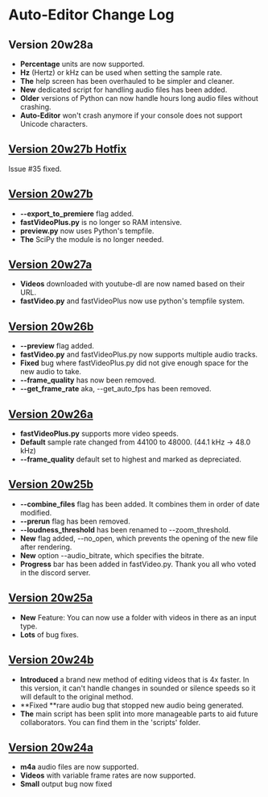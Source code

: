 # Auto-Editor Change Log

## Version 20w28a

* **Percentage** units are now supported.
* **Hz** (Hertz) or kHz can be used when setting the sample rate.
* **The** help screen has been overhauled to be simpler and cleaner.
* **New** dedicated script for handling audio files has been added.
* **Older** versions of Python can now handle hours long audio files without crashing.
* **Auto-Editor** won't crash anymore if your console does not support Unicode characters.


## [Version 20w27b Hotfix](https://github.com/WyattBlue/auto-editor/tree/3786b8b3815c3b0ccc5692fdffa5090aab3ece76)

Issue #35 fixed.


## [Version 20w27b](https://github.com/WyattBlue/auto-editor/tree/a876057b1dbfc97fbccb46e6eb780a165d8afa65)

* **--export_to_premiere** flag added.
* **fastVideoPlus.py** is no longer so RAM intensive.
* **preview.py** now uses Python's tempfile.
* **The** SciPy the module is no longer needed.


## [Version 20w27a](https://github.com/WyattBlue/auto-editor/tree/dc40c66be0c7483840b100c7f58003e8583e0d26)

* **Videos** downloaded with youtube-dl are now named based on their URL.
* **fastVideo.py** and fastVideoPlus now use python's tempfile system.


## [Version 20w26b](https://github.com/WyattBlue/auto-editor/tree/f93313694e8d70f1bf2bccbc01be04baac2507de)

* **--preview** flag added.
* **fastVideo.py** and fastVideoPlus.py now supports multiple audio tracks.
* **Fixed** bug where fastVideoPlus.py did not give enough space for the new audio to take.
* **--frame_quality** has now been removed.
* **--get_frame_rate** aka, --get_auto_fps has been removed.


## [Version 20w26a](https://github.com/WyattBlue/auto-editor/tree/48c7864386b35c6cadc74e120ecf51b790e418af)

* **fastVideoPlus.py** supports more video speeds.
* **Default** sample rate changed from 44100 to 48000. (44.1 kHz -> 48.0 kHz)
* **--frame_quality** default set to highest and marked as depreciated.


## [Version 20w25b](https://github.com/WyattBlue/auto-editor/tree/d17529c13fdf86a8715c416ec2e9e08ab94aff95)

* **--combine_files** flag has been added. It combines them in order of date modified.
* **--prerun** flag has been removed.
* **--loudness_threshold** has been renamed to --zoom_threshold.
* **New** flag added, --no_open, which prevents the opening of the new file after rendering.
* **New** option --audio_bitrate, which specifies the bitrate.
* **Progress** bar has been added in fastVideo.py. Thank you all who voted in the discord server.


## [Version 20w25a](https://github.com/WyattBlue/auto-editor/tree/adb78278ad1aa2fcb0aadbf0c3c9cad6155c40e7)

* **New** Feature: You can now use a folder with videos in there as an input type.
* **Lots** of bug fixes.


## [Version 20w24b](https://github.com/WyattBlue/auto-editor/tree/d26be702ce1f44a3bcb0f66ac8d80819fdee1d0b)

* **Introduced** a brand new method of editing videos that is 4x faster. In this version, it can't handle changes in sounded or silence speeds so it will default to the original method.
* **Fixed **rare audio bug that stopped new audio being generated.
* **The** main script has been split into more manageable parts to aid future collaborators. You can find them in the 'scripts' folder.


## [Version 20w24a](https://github.com/WyattBlue/auto-editor/tree/39a80b986fd986faeefffa16287e71653d325301)

* **m4a** audio files are now supported.
* **Videos** with variable frame rates are now supported.
* **Small** output bug now fixed

